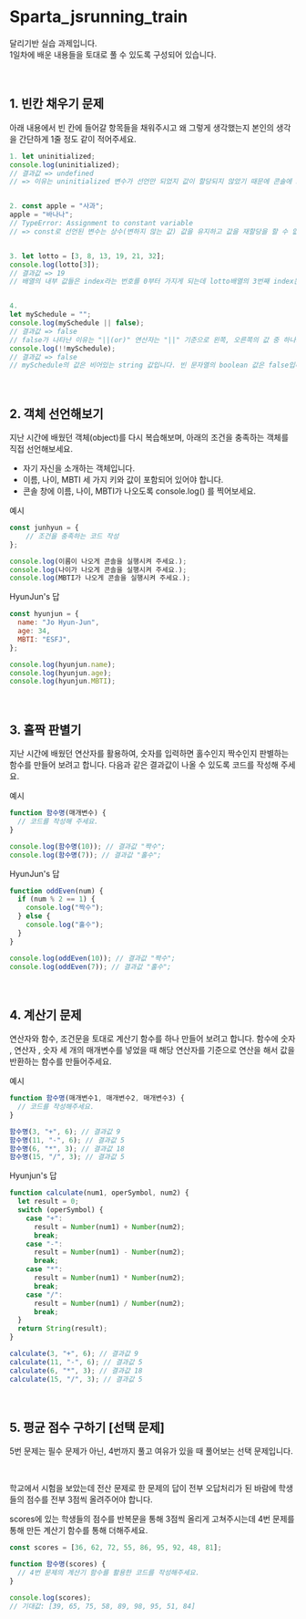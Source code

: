 # Sparta_jsrunning_train

달리기반 실습 과제입니다.  
1일차에 배운 내용들을 토대로 풀 수 있도록 구성되어 있습니다.

&nbsp;

## 1. 빈칸 채우기 문제

아래 내용에서 빈 칸에 들어갈 항목들을 채워주시고 왜 그렇게 생각했는지
본인의 생각을 간단하게 1줄 정도 같이 적어주세요.

```javascript
1. let uninitialized;
console.log(uninitialized);
// 결과값 => undefined
// => 이유는 uninitialized 변수가 선언만 되었지 값이 할당되지 않았기 때문에 콘솔에 null이 뜨는 것이라고 생각 합니다.


2. const apple = "사과";
apple = "바나나";
// TypeError: Assignment to constant variable
// => const로 선언된 변수는 상수(변하지 않는 값) 값을 유지하고 값을 재할당을 할 수 없기 때문에 TypeError Error가 나타난다고 생각 합니다.


3. let lotto = [3, 8, 13, 19, 21, 32];
console.log(lotto[3]);
// 결과값 => 19
// 배열의 내부 값들은 index라는 번호를 0부터 가지게 되는데 lotto배열의 3번째 index는 lotto배열의 값을 순서대로 0번째 값은 3, 첫 번째 값은 8, 두 번째 값은 13, 세 번째 값은 19기 때문에 lotto[3]의 콘솔 값은 19로 나타난다고 생각 합니다.


4.
let mySchedule = "";
console.log(mySchedule || false);
// 결과값 => false
// false가 나타난 이유는 "||(or)" 연산자는 "||" 기준으로 왼쪽, 오른쪽의 값 중 하나의 값이 true나 false가 있다면 결과 값은 true, false가 됩니다. 그래서 문제에 있는 "mySchedule", "false" 이 두개의 인자 중 false는 boolean 타입의 false이므로 결과 값이 false로 나온 것 입니다.
console.log(!!mySchedule);
// 결과값 => false
// mySchedule의 값은 비어있는 string 값입니다. 빈 문자열의 boolean 값은 false입니다. 그리고 mySchdule 앞에 있는 "!" 연산자는 부정 연산자로 boolean의 값을 반대로 출력하게 만들어 줍니다. 그러나 "!"가 두 번 찍혀있으니 이중부정으로 원래의 boolean 값을 나타내게 되므로 false가 나타나게 됩니다.

```

&nbsp;

## 2. 객체 선언해보기

지난 시간에 배웠던 객체(object)를 다시 복습해보며, 아래의 조건을 충족하는 객체를 직접 선언해보세요.

- 자기 자신을 소개하는 객체입니다.
- 이름, 나이, MBTI 세 가지 키와 값이 포함되어 있어야 합니다.
- 콘솔 창에 이름, 나이, MBTI가 나오도록 console.log() 를 찍어보세요.

예시

```javascript
const junhyun = {
    // 조건을 충족하는 코드 작성
};

console.log(이름이 나오게 콘솔을 실행시켜 주세요.);
console.log(나이가 나오게 콘솔을 실행시켜 주세요.);
console.log(MBTI가 나오게 콘솔을 실행시켜 주세요.);
```

HyunJun's 답

```javascript
const hyunjun = {
  name: "Jo Hyun-Jun",
  age: 34,
  MBTI: "ESFJ",
};

console.log(hyunjun.name);
console.log(hyunjun.age);
console.log(hyunjun.MBTI);
```

&nbsp;

## 3. 홀짝 판별기

지난 시간에 배웠던 연산자를 활용하여, 숫자를 입력하면 홀수인지 짝수인지 판별하는 함수를 만들어 보려고 합니다. 다음과 같은 결과값이 나올 수 있도록 코드를 작성해 주세요.

예시

```javascript
function 함수명(매개변수) {
  // 코드를 작성해 주세요.
}

console.log(함수명(10)); // 결과값 "짝수";
console.log(함수명(7)); // 결과값 "홀수";
```

HyunJun's 답

```javascript
function oddEven(num) {
  if (num % 2 == 1) {
    console.log("짝수");
  } else {
    console.log("홀수");
  }
}

console.log(oddEven(10)); // 결과값 "짝수";
console.log(oddEven(7)); // 결과값 "홀수";
```

&nbsp;

## 4. 계산기 문제

연산자와 함수, 조건문을 토대로 계산기 함수를 하나 만들어 보려고 합니다.
함수에 숫자 , 연산자 , 숫자 세 개의 매개변수를 넣었을 때 해당 연산자를 기준으로 연산을 해서 값을 반환하는 함수를 만들어주세요.

예시

```javascript
function 함수명(매개변수1, 매개변수2, 매개변수3) {
  // 코드를 작성해주세요.
}

함수명(3, "+", 6); // 결과값 9
함수명(11, "-", 6); // 결과값 5
함수명(6, "*", 3); // 결과값 18
함수명(15, "/", 3); // 결과값 5
```

Hyunjun's 답

```javascript
function calculate(num1, operSymbol, num2) {
  let result = 0;
  switch (operSymbol) {
    case "+":
      result = Number(num1) + Number(num2);
      break;
    case "-":
      result = Number(num1) - Number(num2);
      break;
    case "*":
      result = Number(num1) * Number(num2);
      break;
    case "/":
      result = Number(num1) / Number(num2);
      break;
  }
  return String(result);
}

calculate(3, "+", 6); // 결과값 9
calculate(11, "-", 6); // 결과값 5
calculate(6, "*", 3); // 결과값 18
calculate(15, "/", 3); // 결과값 5
```

&nbsp;

## 5. 평균 점수 구하기 [선택 문제]

5번 문제는 필수 문제가 아닌, 4번까지 풀고 여유가 있을 때 풀어보는 선택 문제입니다.

&nbsp;

학교에서 시험을 보았는데 전산 문제로 한 문제의 답이 전부 오답처리가 된 바람에 학생들의 점수를 전부 3점씩 올려주어야 합니다.

scores에 있는 학생들의 점수를 반복문을 통해 3점씩 올리게 고쳐주시는데 4번 문제를 통해 만든 계산기 함수를 통해 더해주세요.

```javascript
const scores = [36, 62, 72, 55, 86, 95, 92, 48, 81];

function 함수명(scores) {
  // 4번 문제의 계산기 함수를 활용한 코드를 작성해주세요.
}

console.log(scores);
// 기대값: [39, 65, 75, 58, 89, 98, 95, 51, 84]
```
